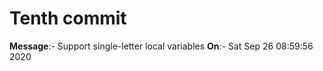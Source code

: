 # Tenth commit

**Message**:- Support single-letter local variables
**On**:- Sat Sep 26 08:59:56 2020
